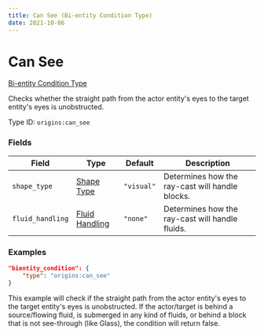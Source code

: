 ```yaml
---
title: Can See (Bi-entity Condition Type)
date: 2021-10-06
---
```


# Can See

[Bi-entity Condition Type](../bientity_condition_types.md)

Checks whether the straight path from the actor entity's eyes to the target entity's eyes is unobstructed.

Type ID: `origins:can_see`


### Fields

Field | Type | Default | Description
------|------|---------|------------
`shape_type` | [Shape Type](../data_types/shape_type.md) | `"visual"` | Determines how the ray-cast will handle blocks.
`fluid_handling` | [Fluid Handling](../data_types/fluid_handling.md) | `"none"` | Determines how the ray-cast will handle fluids. 


### Examples

```json
"bientity_condition": {
    "type": "origins:can_see"
}
```

This example will check if the straight path from the actor entity's eyes to the target entity's eyes is unobstructed. If the actor/target is behind a source/flowing fluid, is submerged in any kind of fluids, or behind a block that is not see-through (like Glass), the condition will return false.
